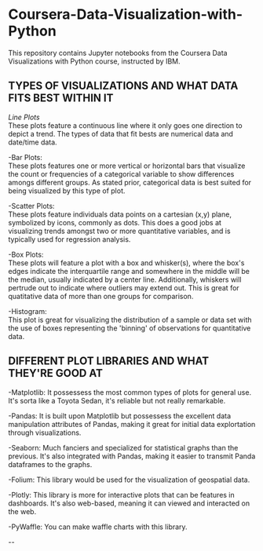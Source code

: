 # Coursera-Data-Visualization-with-Python
This repository contains Jupyter notebooks from the Coursera Data Visualizations with Python course, instructed by IBM.

## TYPES OF VISUALIZATIONS AND WHAT DATA FITS BEST WITHIN IT
*Line Plots*  
These plots feature a continuous line where it only goes one direction to depict a trend.
The types of data that fit bests are numerical data and date/time data.
              
-Bar Plots:   
These plots features one or more vertical or horizontal bars that visualize the count or frequencies of a categorical variable               to show differences amongs different groups.
As stated prior, categorical data is best suited for being visualized by this type of plot.

-Scatter Plots:     
These plots feature individuals data points on a cartesian (x,y) plane, symbolized by icons, commonly as dots. This does a good jobs at visualizing trends amongst two or more quantitative variables, and is typically used for regression analysis.

-Box Plots:  
These plots will feature a plot with a box and whisker(s), where the box's edges indicate the interquartile range and somewhere              in the middle will be the median, usually indicated by a center line. Additionally, whiskers will pertrude out to indicate                   where outliers may extend out.
This is great for quatitative data of more than one groups for comparison.

-Histogram:  
This plot is great for visualizing the distribution of a sample or data set with the use of boxes representing the 'binning' of              observations for quantitative data.

## DIFFERENT PLOT LIBRARIES AND WHAT THEY'RE GOOD AT
-Matplotlib:  It possessess the most common types of plots for general use. It's sorta like a Toyota Sedan, it's reliable but not really                   remarkable.

-Pandas:      It is built upon Matplotlib but possessess the excellent data manipulation attributes of Pandas, making it great for initial                 data explortation through visualizations. 

-Seaborn:     Much fanciers and specialized for statistical graphs than the previous. It's also integrated with Pandas, making it easier to                transmit Panda dataframes to the graphs.

-Folium:      This library would be used for the visualization of geospatial data.

-Plotly:      This library is more for interactive plots that can be features in dashboards. It's also web-based, meaning it can viewed and                interacted on the web. 

-PyWaffle:    You can make waffle charts with this library. 

-- 
        

